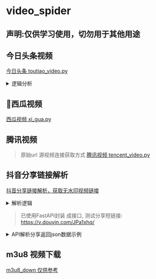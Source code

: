 # video_spider

## 声明:仅供学习使用，切勿用于其他用途

## 今日头条视频 

[今日头条 toutiao_video.py](./toutiao_video.py)

<details>
<summary>逻辑分析</summary>

```
1 先通过今日头条APP,charles抓包工具抓包,抓取视频列表页接口,列表页可改变部分参数，一直循环获取.(注意:要加延迟，友好一点，不对服务器造成负担)
2 循环列表页，访问详细页， 通过正则获取videoId.
3 通过接口 http://i.snssdk.com/video/urls/1/toutiao/mp4/{videoId} 获取原视频详细信息： 如 http://i.snssdk.com/video/urls/1/toutiao/mp4/v02004d10000bfhquksuatle7ofug3v0
4 原视频详细信息，有不同清晰度的，选择一个清晰度的main_url 然后base64解码 就得到了原视频链接，注意原视频链接是有时间限制的。
```

</details>


## 🍉西瓜视频

[西瓜视频 xi_gua.py](./xi_gua.py)

## 腾讯视频 
> 原始url 源视频连接获取方式
[腾讯视频 tencent_video.py](./tencent_video.py)

## 抖音分享链接解析

[抖音分享链接解析，获取无水印视频链接](./douyin_share/README.md)

<details>
<summary>解析逻辑</summary>

注意:全程得用移动端ua才行(以下测试全程用的iPhone7UA)，chrome直接打不开。

- 1 通过分享的短链接，获取长链接
  - 如分享短链接 https://v.douyin.com/JPa1xhq/
  - 直接访问获取到长链接 https://www.iesdouyin.com/share/video/6883418578486349070/?region=CN&mid=6883418927515421454&u_code=0&titleType=title&did=59084494265&iid=2304201954427479&utm_source=copy_link&utm_campaign=client_share&utm_medium=android&app=aweme

- 2 获取video_id
  - 直接正则获取到上图的video后面的一串数字，video_id即上面链接中的6883418578486349070

- 3 拼接video_id获取，视频信息json数据
  - 上面video_id拼接成如下结果
  - https://www.iesdouyin.com/web/api/v2/aweme/iteminfo/?item_ids=6883418578486349070

- 4 获取上面json数据中想要的数据
  - json数据基本包含了，作者信息，视频信息(封面，bgm, 视频链接)如下：
  ```
  # 如下视频信息播放地址(默认包含水印)
  {
    "uri": "v0300f9f0000bu3ctfaajd99kv7dbidg",
    "url_list": [
        "https://aweme.snssdk.com/aweme/v1/playwm/?video_id=v0300f9f0000bu3ctfaajd99kv7dbidg&ratio=720p&line=0"
    ]
  }
  ``` 
- 5 获取无水印的视频
  - 第4步中获取的播放地址是包含水印的，获取无水印的也简单   
  - 把视频url参数中的`playwm`替换成`play` (wm 没猜错就是`water mark`:水印的首字母缩写)
  - https://aweme.snssdk.com/aweme/v1/play/?video_id=v0300f9f0000bu3ctfaajd99kv7dbidg&ratio=720p&line=0
 
</details>
 
> 已使用FastAPI封装 成接口, 测试分享短链接: https://v.douyin.com/JPa1xhq/

<details>
<summary>API解析分享返回json数据示例</summary>

```json
{
    "code": 200,
    "msg": "success",
    "data": {
        "videoUrl": "https://aweme.snssdk.com/aweme/v1/play/?video_id=v0300f9f0000bu3ctfaajd99kv7dbidg&ratio=720p&line=0",
        "videoId": "v0300f9f0000bu3ctfaajd99kv7dbidg",
        "title": "重庆，迷一样的城市 这样的道路是来考验技术的#重庆美好推荐官  #我的家乡在重庆   #神操作  #心动的旅行",
        "cover": [
            "https://p3-dy-ipv6.byteimg.com/img/tos-cn-i-0813/48f2b080e29a45088c896249d8294455~tplv-dmt-logoccm:300:400:tos-cn-i-0813/f7008a75e28f406dac080d2048f33540.jpeg?from=2563711402_large",
            "https://p1-dy-ipv6.byteimg.com/img/tos-cn-i-0813/48f2b080e29a45088c896249d8294455~tplv-dmt-logoccm:300:400:tos-cn-i-0813/f7008a75e28f406dac080d2048f33540.jpeg?from=2563711402_large",
            "https://p29-dy.byteimg.com/img/tos-cn-i-0813/48f2b080e29a45088c896249d8294455~tplv-dmt-logoccm:300:400:tos-cn-i-0813/f7008a75e28f406dac080d2048f33540.jpeg?from=2563711402_large"
        ]
    }
}
```

</details>

## m3u8 视频下载

[m3u8_down 仅供参考](./m3u8_download/README.md)
